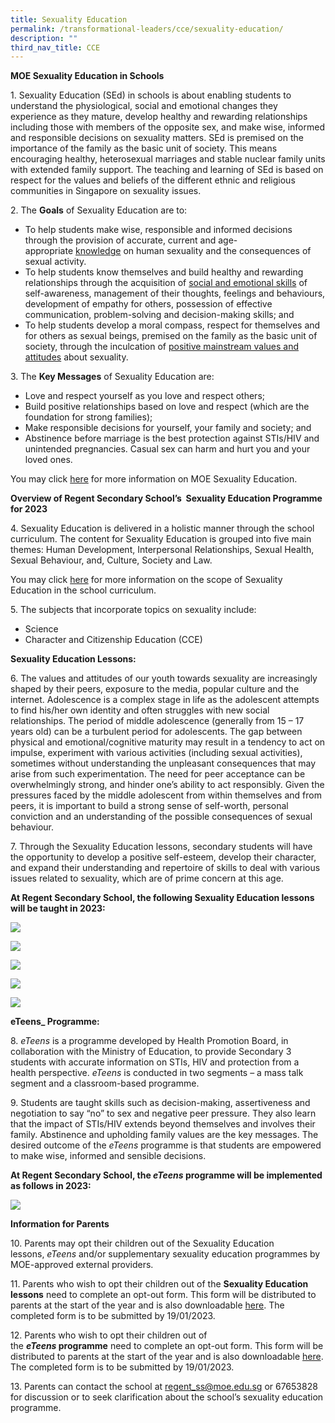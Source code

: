```yaml
---
title: Sexuality Education
permalink: /transformational-leaders/cce/sexuality-education/
description: ""
third_nav_title: CCE
---
```

**MOE&nbsp;Sexuality Education in Schools**

1\. Sexuality Education (SEd) in schools is about enabling students to understand the physiological, social and emotional changes they experience as they mature, develop healthy and rewarding relationships including those with members of the opposite sex, and make wise, informed and responsible decisions on sexuality matters. SEd is premised on the importance of the family as the basic unit of society. This means encouraging healthy, heterosexual marriages and stable nuclear family units with extended family support. The teaching and learning of SEd is based on respect for the values and beliefs of the different ethnic and religious communities in Singapore on sexuality issues.

2\. The **Goals** of Sexuality Education are to:
*  To help students make wise, responsible and informed decisions through the provision of accurate, current and age-appropriate&nbsp;<u>knowledge</u>&nbsp;on human sexuality and the consequences of sexual activity.
*  To help students know themselves and build healthy and rewarding relationships through the acquisition of&nbsp;<u>social and emotional skills</u>&nbsp;of self-awareness, management of their thoughts, feelings and behaviours, development of empathy for others, possession of effective communication, problem-solving and decision-making skills; and
*  To help students develop a moral compass, respect for themselves and for others as sexual beings, premised on the family as the basic unit of society, through the inculcation of&nbsp;<u>positive mainstream values and attitudes</u>&nbsp;about sexuality.

3\. The **Key Messages** of Sexuality Education are:
*  Love and respect yourself as you love and respect others;
*  Build positive relationships based on love and respect (which are the foundation for strong families);
*  Make responsible decisions for yourself, your family and society; and
*  Abstinence before marriage is the best protection against STIs/HIV and unintended pregnancies. Casual sex can harm and hurt you and your loved ones.

You may click&nbsp;[here](https://go.gov.sg/moe-sexuality-education-scope)&nbsp;for more information on MOE Sexuality Education.

**Overview of&nbsp;Regent Secondary School’s&nbsp;&nbsp;Sexuality Education Programme for 2023**

4\. Sexuality Education is delivered in a holistic manner through the school curriculum. The content for Sexuality Education is grouped into five main themes: Human Development, Interpersonal Relationships, Sexual Health, Sexual Behaviour, and, Culture, Society and Law.

You may click&nbsp;[here](https://go.gov.sg/moe-sexuality-education-scope)&nbsp;for more information on the scope of Sexuality Education in the school curriculum.

5\. The subjects that incorporate topics on sexuality include:
* Science
* Character and Citizenship Education (CCE)

**Sexuality Education Lessons:**

6\. The values and attitudes of our youth towards sexuality are increasingly shaped by their peers, exposure to the media, popular culture and the internet. Adolescence is a complex stage in life as the adolescent attempts to find his/her own identity and often struggles with new social relationships. The period of middle adolescence (generally from 15 – 17 years old) can be a turbulent period for adolescents. The gap between physical and emotional/cognitive maturity may result in a tendency to act on impulse, experiment with various activities (including sexual activities), sometimes without understanding the unpleasant consequences that may arise from such experimentation. The need for peer acceptance can be overwhelmingly strong, and hinder one’s ability to act responsibly. Given the pressures faced by the middle adolescent from within themselves and from peers, it is important to build a strong sense of self-worth, personal conviction and an understanding of the possible consequences of sexual behaviour.

7\. Through the Sexuality Education lessons, secondary students will have the opportunity to develop a positive self-esteem, develop their character, and expand their understanding and repertoire of skills to deal with various issues related to sexuality, which are of prime concern at this age.

**At Regent Secondary School, the following Sexuality Education lessons will be taught in&nbsp;2023:**

![](/images/Sexuality%20Education/2023%20SEd-Secondary-1.jpg)

![](/images/Sexuality%20Education/2023%20SEd-Secondary-2.jpg)

![](/images/Sexuality%20Education/2023%20SEd-Secondary-3.jpg)

![](/images/Sexuality%20Education/2023%20SEd-Secondary-4.jpg)

![](/images/Sexuality%20Education/2023%20SEd-Secondary-5.jpg)

**eTeens_&nbsp;Programme:**

8\. _eTeens_&nbsp;is a programme developed by Health Promotion Board, in collaboration with the Ministry of Education, to provide Secondary 3 students with accurate information on STIs, HIV and protection from a health perspective.&nbsp;_eTeens_&nbsp;is conducted in two segments – a mass talk segment and a classroom-based programme.

9\. Students are taught skills such as decision-making, assertiveness and negotiation to say “no” to sex and negative peer pressure. They also learn that the impact of STIs/HIV extends beyond themselves and involves their family. Abstinence and upholding family values are the key messages. The desired outcome of the&nbsp;_eTeens_&nbsp;programme is that students are empowered to make wise, informed and sensible decisions.

**At Regent Secondary School, the&nbsp;_eTeens_&nbsp;programme will be implemented as follows in 2023:**

![](/images/Sexuality%20Education/2023%20eTeens.jpg)

**Information for Parents**

10\. Parents may opt their children out of the Sexuality Education lessons,&nbsp;_eTeens_&nbsp;and/or supplementary sexuality education programmes by MOE-approved external providers.

11\. Parents who wish to opt their children out of the&nbsp;**Sexuality Education lessons**&nbsp;need to complete an opt-out form. This form will be distributed to parents at the start of the year and is also downloadable&nbsp;[here](/files/2023%20Info%20on%20SEd%20Annex%20A.pdf). The completed form is to be submitted by 19/01/2023.

12\. Parents who wish to opt their children out of the&nbsp;**_eTeens_&nbsp;programme**&nbsp;need to complete an opt-out form. This form will be distributed to parents at the start of the year and is also downloadable [here](/files/2023%20Info%20on%20SEd%20Annex%20B.pdf). The completed form is to be submitted by 19/01/2023.

13\. Parents can contact the school at&nbsp;[regent\_ss@moe.edu.sg](mailto:regent_ss@moe.edu.sg)&nbsp;or 67653828 for discussion or to seek clarification about the school’s sexuality education programme.